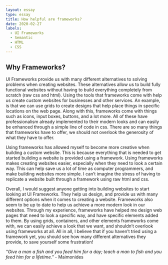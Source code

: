 ```yaml
---
layout: essay
type: essay
title: How helpful are frameworks?
date: 2020-02-27
labels:
  - UI Frameworks
  - Semantic
  - HTML
  - CSS
---
```


<h2>Why Frameworks?</h2>

UI Frameworks provide us with many different alternatives to solving problems when creating websites. These alternatives allow us to build fully functional websites without having to build everything completely from scratch (raw css and html). Using the tools that frameworks come with help us create custom websites for businesses and other services. An example, is that we can use grids to create designs that help place things in specific locations on the web page. Along with this, frameworks come with things such as icons, input boxes, buttons, and a lot more. All of these have professionalism already implemented to their modern looks and can easily be enhanced through a simple line of code in css. There are so many things that frameworks have to offer, we should not overlook the generosity of what they have to offer.

Using frameworks has allowed myself to become more creative when building a custom website. This is because everything that is needed to get started building a website is provided using a framework. Using frameworks makes creating websites easier, especially when they need to look a certain way. This can help save us a lot of time as computer programmers, and make building websites more simple. I can’t imagine the stress of having to replicate a website built through a framework using raw html and css.

Overall, I would suggest anyone getting into building websites to start looking at UI Frameworks. They help us design, and provide us with many different options when it comes to creating a website. Frameworks also seem to be up to date to help us achieve a more modern look in our websites. Through my experience, frameworks have helped me design web pages that need to look a specific way, and have specific elements added to them. By using grids, containers, and other elements frameworks come with, we can easily achieve a look that we want, and shouldn’t overlook using frameworks at all. All in all, I believe that if you haven’t tried using a framework yet, you should see how many different alternatives they provide, to save yourself some frustration!


*“Give a man a fish and you feed him for a day; teach a man to fish and you feed him for a lifetime."* - Maimonides


